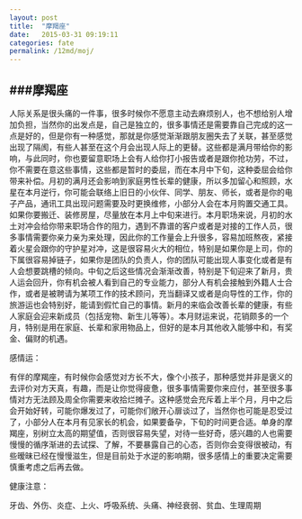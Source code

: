 ```yaml
---
layout: post
title:  "摩羯座"
date:   2015-03-31 09:19:11
categories: fate
permalink: /12md/moj/
---
```


###摩羯座
---
人际关系是很头痛的一件事，很多时候你不愿意主动去麻烦别人，也不想给别人增加负担，当然你的出发点是，自己是独立的，很多事情还是需要靠自己完成的这一点是好的，但是你有一种感觉，那就是你感觉渐渐跟朋友圈失去了关联，甚至感觉出现了隔阂，有些人甚至在这个月会出现人际上的更替。这些都是满月带给你的影响，与此同时，你也要留意职场上会有人给你打小报告或者是跟你抢功劳，不过，你不需要在意这些事情，这些都是暂时的委屈，而在本月中下旬，这种委屈会给你带来补偿。月初的满月还会影响到家庭男性长辈的健康，所以多加留心和照顾，水星在本月逆行，你可能会联络上旧日的小伙伴、同学、朋友、师长，或者是你的电子产品，通讯工具出现问题需要及时更换维修，小部分人会在本月购置交通工具。如果你要搬迁、装修房屋，尽量放在本月上中旬来进行。本月职场来说，月初的水土对冲会给你带来职场合作的阻力，遇到不靠谱的客户或者是对接的工作人员，很多事情需要你亲力亲为来处理，因此你的工作量会上升很多，容易加班熬夜，紧接着火星会跟你的守护星对冲，这是很容易火大的相位，特别是如果你是上司，你的下属很容易掉链子，如果你是团队的负责人，你的团队可能出现人事变化或者是有人会想要跳槽的倾向。中旬之后这些情况会渐渐改善，特别是下旬迎来了新月，贵人运会回升，你有机会被人看到自己的专业能力，部分人有机会接触到外籍人士合作，或者是被聘请为某项工作的技术顾问，充当翻译又或者是向导性的工作，你的旅游运也会特别好，能请到假忙自己的事情。新月的来临会改善长辈的健康，有些人家庭会迎来新成员（包括宠物、新生儿等等）。本月财运来说，花销颇多的一个月，特别是用在家庭、长辈和家用物品上，但好的是本月其他收入能够中和，有奖金、偏财的机遇。

感情运：

有伴的摩羯座，有时候你会感觉对方长不大，像个小孩子，那种感觉并非是褒义的去评价对方天真，有趣，而是让你觉得疲惫，很多事情需要你来应付，甚至很多事情对方无法顾及周全你需要来收拾烂摊子。这种感觉会充斥着上半个月，月中之后会开始好转，可能你爆发过了，可能你们敞开心扉谈过了，当然你也可能是忍受过了，小部分人在本月有见家长的机会，如果要备孕，下旬的时间更合适。单身的摩羯座，别树立太高的期望值，否则很容易失望，对待一些好奇，感兴趣的人也需要慢慢的循序渐进的去试探、了解，不要暴露自己的心态，否则你会变得很被动，有些暧昧已经在慢慢滋生，但是目前处于水逆的影响期，很多感情上的重要决定需要慎重考虑之后再去做。

健康注意：

牙齿、外伤、炎症、上火、呼吸系统、头痛、神经衰弱、贫血、生理周期